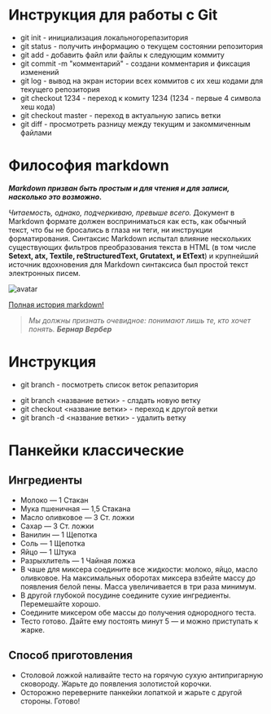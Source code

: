 # Инструкция для работы с Git

* git init - инициализация локальногорепазитория   
* git status - получить информацию о текущем состоянии репозитория
* git add - добавить файл или файлы к следующим коммиту 
* git commit -m "комментарий" - создани комментария и фиксация изменений
* git log - вывод на экран истории всех коммитов с их хеш кодами для текущего репозитория
* git checkout 1234 - переход к комиту 1234 (1234 - первые 4 символа хеш кода)
* git checkout master - переход в актуальную запись ветки 
* git diff - просмотреть разницу между текущим и закоммиченным файлами 

# Философия markdown 
***Markdown призван быть простым и для чтения и для записи, насколько это возможно.***

_Читаемость, однако, подчеркиваю, превыше всего._ Документ в Markdown формате должен восприниматься как есть, как обычный текст, что бы не бросались в глаза ни теги, ни инструкции форматирования. Синтаксис Markdown испытал влияние нескольких существующих фильтров преобразования текста в HTML (в том числе **Setext, atx, Textile, reStructuredText, Grutatext, и EtText**) и крупнейший источник вдохновения для Markdown синтаксиса был простой текст электронных писем.

![avatar](https://miro.medium.com/max/1400/1*bvMUGHtl8oJP5rZPV7X8eg.png) 

[Полная история markdown!](https://ru.wikipedia.org/wiki/Markdown#%D0%98%D1%81%D1%82%D0%BE%D1%80%D0%B8%D1%8F "История markdown")

> *Мы должны признать очевидное: понимают лишь те, кто хочет понять.* ***Бернар Вербер*** 

# Инструкция 

* git branch - посмотреть список веток репазитория
+ git branch <название ветки> - слздать новую ветку 
+ git checkout <название ветки> - переход к другой ветки
+ git branch -d <название ветки> - удалить ветку 

# Панкейки классические 

## Ингредиенты
* Молоко  — 1 Стакан 
* Мука пшеничная  — 1,5 Стакана 
* Масло оливковое  — 3 Ст. ложки 
* Сахар  — 3 Ст. ложки 
* Ванилин  — 1 Щепотка 
* Соль  — 1 Щепотка 
* Яйцо  — 1 Штука 
* Разрыхлитель  — 1 Чайная ложка 
* В чаше для миксера соедините все жидкости: молоко, яйцо, масло оливковое. На максимальных оборотах миксера взбейте массу до появления белой пены. Масса увеличивается в три раза минимум. 
* В другой глубокой посудине соедините сухие ингредиенты. Перемешайте хорошо.
* Соедините миксером обе массы до получения однородного теста. 
* Тесто готово. Дайте ему постоять минут 5 — и можно приступать к жарке. 
## Способ приготовления 
* Столовой ложкой наливайте тесто на горячую сухую антипригарную сковороду. Жарьте до появления золотистой корочки.
* Осторожно переверните панкейки лопаткой и жарьте с другой стороны. Готово! 
